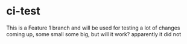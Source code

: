 # ci-test
This is a Feature 1 branch and will be used for testing a lot of changes coming up, some small some big, but will it work? apparently it did not
